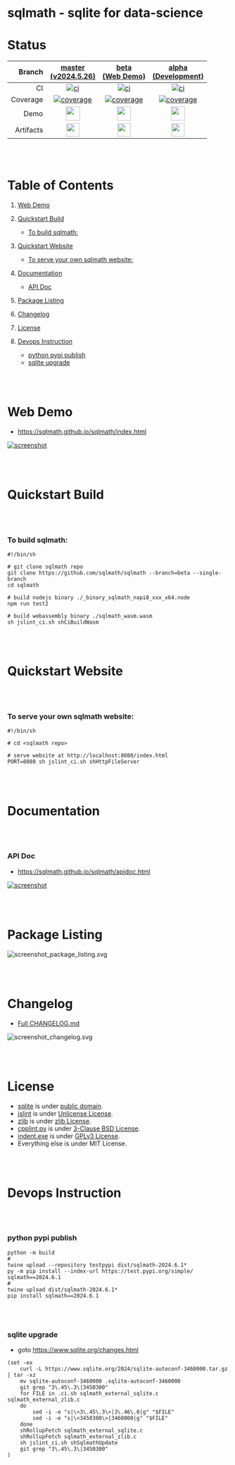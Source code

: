 # sqlmath - sqlite for data-science


# Status
| Branch | [master<br>(v2024.5.26)](https://github.com/sqlmath/sqlmath/tree/master) | [beta<br>(Web Demo)](https://github.com/sqlmath/sqlmath/tree/beta) | [alpha<br>(Development)](https://github.com/sqlmath/sqlmath/tree/alpha) |
|--:|:--:|:--:|:--:|
| CI | [![ci](https://github.com/sqlmath/sqlmath/actions/workflows/ci.yml/badge.svg?branch=master)](https://github.com/sqlmath/sqlmath/actions?query=branch%3Amaster) | [![ci](https://github.com/sqlmath/sqlmath/actions/workflows/ci.yml/badge.svg?branch=beta)](https://github.com/sqlmath/sqlmath/actions?query=branch%3Abeta) | [![ci](https://github.com/sqlmath/sqlmath/actions/workflows/ci.yml/badge.svg?branch=alpha)](https://github.com/sqlmath/sqlmath/actions?query=branch%3Aalpha) |
| Coverage | [![coverage](https://sqlmath.github.io/sqlmath/branch-master/.artifact/coverage/coverage_badge.svg)](https://sqlmath.github.io/sqlmath/branch-master/.artifact/coverage/index.html) | [![coverage](https://sqlmath.github.io/sqlmath/branch-beta/.artifact/coverage/coverage_badge.svg)](https://sqlmath.github.io/sqlmath/branch-beta/.artifact/coverage/index.html) | [![coverage](https://sqlmath.github.io/sqlmath/branch-alpha/.artifact/coverage/coverage_badge.svg)](https://sqlmath.github.io/sqlmath/branch-alpha/.artifact/coverage/index.html) |
| Demo | [<img src="https://sqlmath.github.io/sqlmath/asset_image_github_brands.svg" height="32">](https://sqlmath.github.io/sqlmath/branch-master/index.html) | [<img src="https://sqlmath.github.io/sqlmath/asset_image_github_brands.svg" height="32">](https://sqlmath.github.io/sqlmath/branch-beta/index.html) | [<img src="https://sqlmath.github.io/sqlmath/asset_image_github_brands.svg" height="32">](https://sqlmath.github.io/sqlmath/branch-alpha/index.html) |
| Artifacts | [<img src="https://sqlmath.github.io/sqlmath/asset_image_folder_open_solid.svg" height="30">](https://github.com/sqlmath/sqlmath/tree/gh-pages/branch-master/.artifact) | [<img src="https://sqlmath.github.io/sqlmath/asset_image_folder_open_solid.svg" height="30">](https://github.com/sqlmath/sqlmath/tree/gh-pages/branch-beta/.artifact) | [<img src="https://sqlmath.github.io/sqlmath/asset_image_folder_open_solid.svg" height="30">](https://github.com/sqlmath/sqlmath/tree/gh-pages/branch-alpha/.artifact) |


<br><br>
# Table of Contents

1. [Web Demo](#web-demo)

2. [Quickstart Build](#quickstart-build)
    - [To build sqlmath:](#to-build-sqlmath)

3. [Quickstart Website](#quickstart-website)
    - [To serve your own sqlmath website:](#to-serve-your-own-sqlmath-website)

4. [Documentation](#documentation)
    - [API Doc](#api-doc)

5. [Package Listing](#package-listing)

6. [Changelog](#changelog)

7. [License](#license)

8. [Devops Instruction](#devops-instruction)
    - [python pypi publish](#python-pypi-publish)
    - [sqlite upgrade](#sqlite-upgrade)


<br><br>
# Web Demo
- https://sqlmath.github.io/sqlmath/index.html

[![screenshot](https://sqlmath.github.io/sqlmath/branch-beta/.artifact/screenshot_browser__2fsqlmath_2fbranch-beta_2findex.html.png)](https://sqlmath.github.io/sqlmath/index.html)


<br><br>
# Quickstart Build


<br><br>
### To build sqlmath:
```shell
#!/bin/sh

# git clone sqlmath repo
git clone https://github.com/sqlmath/sqlmath --branch=beta --single-branch
cd sqlmath

# build nodejs binary ./_binary_sqlmath_napi8_xxx_x64.node
npm run test2

# build webassembly binary ./sqlmath_wasm.wasm
sh jslint_ci.sh shCiBuildWasm
```


<br><br>
# Quickstart Website


<br><br>
### To serve your own sqlmath website:
```shell
#!/bin/sh

# cd <sqlmath repo>

# serve website at http://localhost:8080/index.html
PORT=8080 sh jslint_ci.sh shHttpFileServer
```


<br><br>
# Documentation


<br><br>
### API Doc
- https://sqlmath.github.io/sqlmath/apidoc.html

[![screenshot](https://sqlmath.github.io/sqlmath/branch-beta/.artifact/screenshot_browser__2f.artifact_2fapidoc.html.png)](https://sqlmath.github.io/sqlmath/apidoc.html)


<br><br>
# Package Listing
![screenshot_package_listing.svg](https://sqlmath.github.io/sqlmath/branch-beta/.artifact/screenshot_package_listing.svg)


<br><br>
# Changelog
- [Full CHANGELOG.md](CHANGELOG.md)

![screenshot_changelog.svg](https://sqlmath.github.io/sqlmath/branch-beta/.artifact/screenshot_changelog.svg)


<br><br>
# License
- [sqlite](https://github.com/sqlite/sqlite) is under [public domain](https://www.sqlite.org/copyright.html).
- [jslint](https://github.com/jslint-org/jslint) is under [Unlicense License](https://github.com/jslint-org/jslint/blob/master/LICENSE).
- [zlib](https://github.com/madler/zlib) is under [zlib License](https://github.com/madler/zlib/blob/v1.2.13/LICENSE).
- [cpplint.py](cpplint.py) is under [3-Clause BSD License](https://github.com/cpplint/cpplint/blob/1.5.5/LICENSE).
- [indent.exe](indent.exe) is under [GPLv3 License](https://www.gnu.org/licenses/gpl-3.0.txt).
- Everything else is under MIT License.


<br><br>
# Devops Instruction


<br><br>
### python pypi publish
```shell
python -m build
#
twine upload --repository testpypi dist/sqlmath-2024.6.1*
py -m pip install --index-url https://test.pypi.org/simple/ sqlmath==2024.6.1
#
twine upload dist/sqlmath-2024.6.1*
pip install sqlmath==2024.6.1
```


<br><br>
### sqlite upgrade
- goto https://www.sqlite.org/changes.html
```shell
(set -ex
    curl -L https://www.sqlite.org/2024/sqlite-autoconf-3460000.tar.gz | tar -xz
    mv sqlite-autoconf-3460000 .sqlite-autoconf-3460000
    git grep "3\.45\.3\|3450300"
    for FILE in .ci.sh sqlmath_external_sqlite.c sqlmath_external_zlib.c
    do
        sed -i -e "s|\<3\.45\.3\>|3\.46\.0|g" "$FILE"
        sed -i -e "s|\<3450300\>|3460000|g" "$FILE"
    done
    shRollupFetch sqlmath_external_sqlite.c
    shRollupFetch sqlmath_external_zlib.c
    sh jslint_ci.sh shSqlmathUpdate
    git grep "3\.45\.3\|3450300"
)
```

